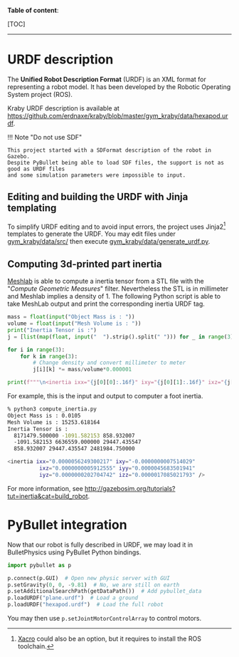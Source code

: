 **Table of content**:

[TOC]

* * *

# URDF description

The **Unified Robot Description Format** (URDF) is an XML format
for representing a robot model. It has been developed
by the Robotic Operating System project (ROS).

Kraby URDF description is available at
<https://github.com/erdnaxe/kraby/blob/master/gym_kraby/data/hexapod.urdf>.

!!! Note "Do not use SDF"

    This project started with a SDFormat description of the robot in Gazebo.
    Despite PyBullet being able to load SDF files, the support is not as good as URDF files
    and some simulation parameters were impossible to input.

## Editing and building the URDF with Jinja templating

To simplify URDF editing and to avoid input errors,
the project uses Jinja2[^xacro] templates to generate the URDF.
You may edit files under
[gym_kraby/data/src/](https://github.com/erdnaxe/kraby/tree/master/gym_kraby/data/src)
then execute
[gym_kraby/data/generate_urdf.py](https://github.com/erdnaxe/kraby/tree/master/gym_kraby/data).

## Computing 3d-printed part inertia

[Meshlab](http://www.meshlab.net/) is able to compute a inertia tensor from
a STL file with the "_Compute Geometric Measures_" filter.
Nevertheless the STL is in millimeter and Meshlab implies a density of 1.
The following Python script is able to take MeshLab output and print the
corresponding inertia URDF tag.

```Python
mass = float(input("Object Mass is : "))
volume = float(input("Mesh Volume is : "))
print("Inertia Tensor is :")
j = [list(map(float, input("  ").strip().split(" "))) for _ in range(3)]

for i in range(3):
    for k in range(3):
        # Change density and convert millimeter to meter
        j[i][k] *= mass/volume*0.000001

print(f"""\n<inertia ixx="{j[0][0]:.16f}" ixy="{j[0][1]:.16f}" ixz="{j[0][2]:.16f}" iyy="{j[1][1]:.16f}" iyz="{j[1][2]:.16f}" izz="{j[2][2]:.16f}" />""")
```

For example, this is the input and output to computer a foot inertia.

```bash
% python3 compute_inertia.py
Object Mass is : 0.0105
Mesh Volume is : 15253.618164
Inertia Tensor is :
  8171479.500000 -1091.582153 858.932007
  -1091.582153 6636559.000000 29447.435547
  858.932007 29447.435547 2481984.750000    

<inertia ixx="0.0000056249300217" ixy="-0.0000000007514029"
          ixz="0.0000000005912555" iyy="0.0000045683501941"
          iyz="0.0000000202704742" izz="0.0000017085021793" />
```

For more information, see
<http://gazebosim.org/tutorials?tut=inertia&cat=build_robot>.

[^xacro]: [Xacro](http://wiki.ros.org/xacro) could also be an option, but it requires to install the ROS toolchain.

# PyBullet integration

Now that our robot is fully described in URDF, we may load it in BulletPhysics using PyBullet Python bindings.

```Python
import pybullet as p

p.connect(p.GUI)  # Open new physic server with GUI
p.setGravity(0, 0, -9.81)  # No, we are still on earth
p.setAdditionalSearchPath(getDataPath())  # Add pybullet_data
p.loadURDF("plane.urdf")  # Load a ground
p.loadURDF("hexapod.urdf")  # Load the full robot
```

You may then use `p.setJointMotorControlArray` to control motors.
